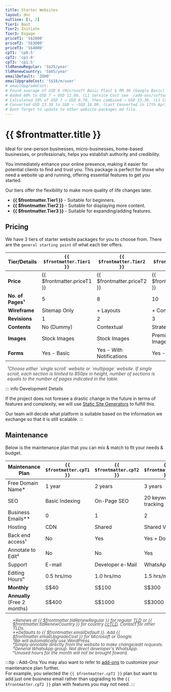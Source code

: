 ```yaml
---
title: Starter Websites
layout: doc
outline: [1, 2]
Tier1: Boot
Tier2: Initiate
Tier3: Engage
priceT1: 'S$2000'
priceT2: 'S$3000'
priceT3: 'S$4000'
cpT1: 'cp0.5'
cpT2: 'cp1.0'
cpT3: 'cp1.5'
tldRenewRegular: 'S$25/year'
tldRenewCountry: 'S$65/year'
emailDefault: 'ZOHO'
emailUpgradeCost: 'S$18/m/user'
# emaulUpgradeCost:
# Found average of USD 6 (Microsoft Basic Plan) & RM 30 (Google Basic) (as USD 7 to adjust for currency rate) → USD 6.50. 
# Added 80% to USD 7 → USD 12.60. (L1 Service Cost see  /add-ons/softwares.html#_1-service-cost-threshold)
# Calculated 10% of USD 7 → USD 0.70, then combined → USD 13.30. (L1 Complexity Configuration Cost /add-ons/softwares.html#_2-complexity-threshold)
# Converted USD 13.30 to SGD → ~SGD 18.09. (Last Converted in 17th Apri 2025)
# Dont forget to update to other website-packages md file.
---
```


# {{ $frontmatter.title }}

Ideal for one-person businesses, micro-businesses, home-based businesses, or professionals, helps you establish authority and credibility.

You immediately enhance your online presence, making it easier for potential clients to find and trust you. This package is perfect for those who need a website up and running, offering essential features to get you started.

Our tiers offer the flexibility to make more quality of life changes later.

- **{{ $frontmatter.Tier1 }}** - Suitable for beginners.
- **{{ $frontmatter.Tier2 }}** - Suitable for displaying more content.
- **{{ $frontmatter.Tier3 }}** - Suitable for expanding/adding features.

<!-- package details -->
## Pricing

We have 3 tiers of starter website packages for you to choose from.
There are the `general starting point` of what each tier offers.

| Tier/Details | `{{ $frontmatter.Tier1 }}`                        | `{{ $frontmatter.Tier2 }}`               | `{{ $frontmatter.Tier3 }}`                |
|-----------------|---------------------------------|----------------------------|---------------------------|
| **Price**       | {{ $frontmatter.priceT1 }}      | {{ $frontmatter.priceT2 }} | {{ $frontmatter.priceT3 }}|
| **No. of Pages¹**| 5                              | 8                          | 10                        |
| **Wireframe**   | Sitemap Only                    | + Layouts                  | + Contents                |
| **Revisions**   | 1                               | 2                          | 3                         |
| **Contents**    | No (Dummy)                      | Contextual                 | Strategized               |
| **Images**      | Stock Images                    | Stock Images               | Premium Stock Images      |
| **Forms**       | Yes - Basic                     | Yes - With Notifications   | Yes - Custom              |

<ul style="color: inherit; font-size: 14px; line-height: 1rem; list-style-type: none; opacity: 0.8; padding-left: 6px">
  <li><i>¹Choose either `single scroll` website or `multipage` website. If single scroll, each section is limited to 850px in height, number of sections is equals to the number of pages indicated in the table.</i></li>
</ul>

::: info Development Details

If the project does not foresee a drastic change in the future in terms of features and complexity, we will use [Static Site Generators](https://jamstack.org/generators/) to fulfill this.

Our team will decide what platform is suitable based on the information we exchange so that it is still scalable.
:::
<!-- End of tier one package detail -->

## Maintenance

Below is the maintenance plan that you can mix & match to fit your needs & budget.

| Maintenance Plan                  | `{{ $frontmatter.cpT1 }}`  | `{{ $frontmatter.cpT2 }}`      | `{{ $frontmatter.cpT3 }}`      |
|-----------------------------------|----------------------------|--------------------------------|--------------------------------|
| Free Domain Name*                 | 1 year                     | 2 years                        | 3 years                        |
| SEO                               | Basic Indexing             | On-Page SEO                    | 20 keywords tracking           |
| Business Emails**                 | 0                          | 1                              | 2                              |
| Hosting                           | CDN                        | Shared                         | Shared VPS                     |
| Back end access¹                  | No                         | Yes                            | Yes + Docs.                    |
| Annotate to Edit²                 | No                         | No                             | Yes                            |
| Support                           | E-mail                     | Developer e-Mail               | WhatsApp³                      |
| Editing Hoursⁿ                    | 0.5 hrs/mo                 | 1.0 hrs/mo                     | 1.5 hrs/mo                     |
| **Monthly**                       | S$40                       | S$100                          | S$300                          |
| **Annually** (Free 2 months)      | S$400                      | S$1000                         | S$3000                         |

<ul style="color: inherit; font-size: 0.85rem; line-height: 0.8rem; list-style-type: none; opacity: 0.8">
    <li><i>*Renews at {{ $frontmatter.tldRenewRegular }} for regular <a href="/introduction/glossaries/#tld">TLD</a> or {{ $frontmatter.tldRenewCountry }} for country <a href="/introduction/glossaries/#tld">ccTLD</a>. Contact for other TLDs.</i></li>
    <li><i>**Defaults to {{ $frontmatter.emailDefault }}. Add {{ $frontmatter.emailUpgradeCost }} for Microsoft or Google.</i></li>
    <li><i>¹We will automatically use WordPress.</i></li>
    <li><i>²Simply annotate directly from the website to make change/edit requests.</i></li>
    <li><i>³General WhatsApp group. Not direct developer's WhatsApp.</i></li>
    <li><i>ⁿUnused hours for the month will not be brought foward.</i></li>
</ul>

:::tip 💡Add-Ons
You may also want to refer to [add-ons](#) to customize your maintenance plan further.
<br>For example, you selected the `{{ $frontmatter.cpT1 }}` plan but want to add just one business email rather than upgrading to the `{{ $frontmatter.cpT2 }}` plan with features you may not need.
:::

<!-- ---

## Basic Online Shop

eCommerce system `set-up`.

| Maintenance Plan | `{{ $frontmatter.cpT1 }}`          | `{{ $frontmatter.cpT2 }}`                  | `{{ $frontmatter.cpT3 }}`                  |
|------------------------------------|---------------|-------------------------|-------------------------|
| Free Domain Name*                  | 1 year        | 2 years                 | 3 years                 |
| SEO                   | Basic Indexing        | On-Page SEO                | 20 keywords tracking                |
| Business Emails                    | 1             | 3                       | 5                       |
| Hosting                            | CDN           | Shared                  | Shared VPS              |
| Back end access¹                  | No            | Yes                     | Yes + Docs.   |
| Annotate to Edit²                | No            | No                      | Yes                     |
| Support                           | E-mail| Developer e-Mail | WhatsApp³         |
| Editing Hoursⁿ                           | 0.5 hrs/mo| 1.0 hrs/mo | 1.5 hrs/mo         |
| Editing Hoursⁿ                           | 0.5 hrs/mo| 1.0 hrs/mo | 1.5 hrs/mo         |
| **Monthly**                        | S$40          | S$100                   | S$300                   |
| **Annually** (Free 2 months)       | S$400         | S$1000                  | S$3000                  | -->